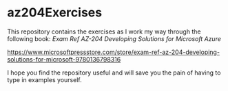 # az204Exercises

This repository contains the exercises as I work my way through the following book: *Exam Ref AZ-204 Developing Solutions for Microsoft Azure*

https://www.microsoftpressstore.com/store/exam-ref-az-204-developing-solutions-for-microsoft-9780136798316

I hope you find the repository useful and will save you the pain of having to type in examples yourself.
